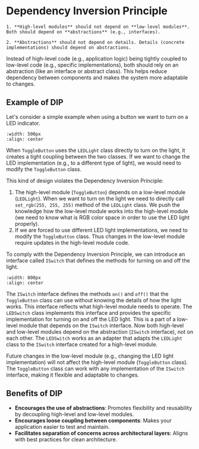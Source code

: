 # Dependency Inversion Principle

```{important}
1. **High-level modules** should not depend on **low-level modules**. Both should depend on **abstractions** (e.g., interfaces).

2. **Abstractions** should not depend on details. Details (concrete implementations) should depend on abstractions.
```

Instead of high-level code (e.g., application logic) being tightly coupled to low-level code (e.g., specific implementations), both should rely on an abstraction (like an interface or abstract class). This helps reduce dependency between components and makes the system more adaptable to changes.

## Example of DIP

Let's consider a simple example when using a button we want to turn on a LED indicator. 

```{image} ../img/solid/dip-before.png
:width: 500px
:align: center
```

When `ToggleButton` uses the `LEDLight` class directly to turn on the light, it creates a tight coupling between the two classes. If we want to change the LED implementation (e.g., to a different type of light), we would need to modify the `ToggleButton` class. 

This kind of design violates the Dependency Inversion Principle:

1. The high-level module (`ToggleButton`) depends on a low-level module (`LEDLight`). When we want to turn on the light we need to directly call `set_rgb(255, 255, 255)` method of the `LEDLight` class. We push the knowledge how the low-level module works into the high-level module (we need to know what is RGB color space in order to use the LED light properly). 
2. If we are forced to use different LED light implementations, we need to modify the `ToggleButton` class. Thus changes in the low-level module require updates in the high-level module code.

To comply with the Dependency Inversion Principle, we can introduce an interface called `ISwitch` that defines the methods for turning on and off the light.

```{image} ../img/solid/dip-after.png
:width: 800px
:align: center
```

The `ISwitch` interface defines the methods `on()` and `off()` that the `ToggleButton` class can use without knowing the details of how the light works. This interface reflects what high-level module needs to operate. The `LEDSwitch` class implements this interface and provides the specific implementation for turning on and off the LED light. This is a part of a low-level module that depends on the `ISwitch` interface. Now both high-level and low-level modules depend on the abstraction (`ISwitch` interface), not on each other. The `LEDSwitch` works as an adapter that adapts the `LEDLight` class to the `ISwitch` interface created for a high-level module.

Future changes in the low-level module (e.g., changing the LED light implementation) will not affect the high-level module (`ToggleButton` class). The `ToggleButton` class can work with any implementation of the `ISwitch` interface, making it flexible and adaptable to changes.

## Benefits of DIP

- **Encourages the use of abstractions**: Promotes flexibility and reusability by decoupling high-level and low-level modules.
- **Encourages loose coupling between components**: Makes your application easier to test and maintain.
- **Facilitates separation of concerns across architectural layers**: Aligns with best practices for clean architecture.



